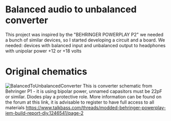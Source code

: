 # Balanced audio to unbalanced converter
This project was inspired by the "BEHRINGER POWERPLAY P2" we needed a bunch of similar devices, so I started developing a circuit and a board. We needed: devices with balanced input and unbalanced output to headphones with unipolar power +12 or +18 volts

# Original chematics 
![BalancedToUnbalancedConverter](https://github.com/Alex-Kaut/Balanced-Unbalanced-Converter/assets/86695572/170c79aa-a399-4a18-a091-4005080ecf56)
This is converter schematic from Behringer P1 - it is using bipolar power, unnamed capasitors must be 22pF or similar. Diodes play a protective role. More information can be found on the forum at this link, it is advisable to register to have full access to all materials https://www.talkbass.com/threads/modded-behringer-powerplay-iem-build-report-diy.1246541/page-2
